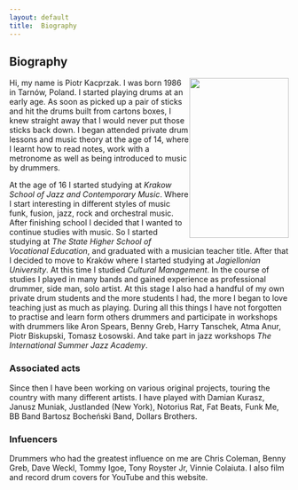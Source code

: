 ```yaml
---
layout: default
title:  Biography
---
```


## Biography

<img class="photo" style="float:right;" src="https://lh5.googleusercontent.com/-XI0_J8qsD64/Urxi7KlY4tI/AAAAAAAAAUM/CrRx5SK7O98/s288/Piotr%2520strona%25201.jpg" height="288" width="179" />
Hi, my name is Piotr Kacprzak. I was born 1986 in Tarnów, Poland. I started playing 
drums at an early age. As soon as picked up a pair of sticks and hit the drums 
built from cartons boxes, I knew straight away that I would never put those sticks
back down. I began attended private drum lessons and music theory at the age of 14, 
where I learnt how to read notes, work with a metronome as well as being introduced 
to music by drummers.

At the age of 16 I started studying at *Krakow School of Jazz and Contemporary Music*. 
Where I start interesting in different styles of music funk, fusion, jazz, rock 
and orchestral music. After finishing school I decided that I wanted to continue 
studies with music. So I started studying at *The State Higher School of Vocational Education*, 
and graduated with a musician teacher title. After that I decided to move to Kraków 
where I started studying at *Jagiellonian University*. At this time I studied *Cultural Management*. 
In the course of studies I played in many bands and gained experience as professional 
drummer, side man, solo artist. At this stage I also had a handful of my own private 
drum students and the more students I had, the more I began to love teaching just as 
much as playing. During all this things I have not forgotten to practise and learn form others 
drummers and participate in workshops with drummers like Aron Spears, Benny Greb, Harry Tanschek, 
Atma Anur, Piotr Biskupski, Tomasz Łosowski. And take part in jazz workshops *The 
International Summer Jazz Academy*. 

### Associated acts

Since then I have been working on various original projects, touring the country 
with many different artists. I have played with Damian Kurasz, Janusz Muniak, Justlanded 
(New York), Notorius Rat, Fat Beats, Funk Me, BB Band Bartosz Bocheński Band, Dollars Brothers.

### Infuencers

Drummers who had the greatest influence on me are Chris Coleman, Benny Greb, Dave Weckl, 
Tommy Igoe, Tony Royster Jr, Vinnie Colaiuta. I also film and record 
drum covers for YouTube and this website.